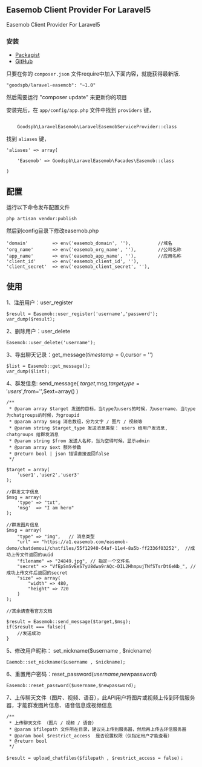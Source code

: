 ## Easemob Client Provider For Laravel5

Easemob Client Provider For Laravel5


### 安装

- [Packagist](https://packagist.org/packages/goodspb/laravel-easemob)
- [GitHub](https://github.com/goodspb/laravel-easemob)

只要在你的 `composer.json` 文件require中加入下面内容，就能获得最新版.

~~~
"goodspb/laravel-easemob": "~1.0"
~~~

然后需要运行 "composer update" 来更新你的项目

安装完后，在 `app/config/app.php` 文件中找到 `providers` 键，

~~~

    Goodspb\LaravelEasemob\LaravelEasemobServiceProvider::class

~~~

找到 `aliases` 键，

~~~
'aliases' => array(

    'Easemob' => Goodspb\LaravelEasemob\Facades\Easemob::class

)
~~~

## 配置
运行以下命令发布配置文件
~~~
php artisan vendor:publish
~~~
然后到config目录下修改easemob.php
~~~
'domain'         => env('easemob_domain', ''),          //域名
'org_name'       => env('easemob_org_name', ''),        //公司名称
'app_name'       => env('easemob_app_name', ''),        //应用名称
'client_id'      => env('easemob_client_id', ''),
'client_secret'  => env('easemob_client_secret', ''),
~~~

## 使用
1、注册用户：user_register
~~~
$result = Easemob::user_register('username','password');
var_dump($result);
~~~

2、删除用户：user_delete
~~~
Easemob::user_delete('username');
~~~

3、导出聊天记录：get_message($timestamp = 0 ,$cursor = '')
~~~
$list = Easemob::get_message();
var_dump($list);
~~~

4、群发信息: send_message( $target,$msg,$target_type='users',$from='',$ext=array() )
~~~
/**
 * @param array $target 发送的目标，当type为users的时候，为username，当type为chatgroups的时候，为groupid
 * @param array $msg 消息数组，分为文字 / 图片 / 视频等
 * @param string $target_type 发送消息类型： users 给用户发消息, chatgroups 给群发消息
 * @param string $from 发送人名称，当为空得时候，显示admin
 * @param array $ext 额外参数
 * @return bool | json 错误直接返回false
 */

$target = array(
    'user1','user2','user3'
);

//群发文字信息
$msg = array(
    'type' => "txt",
    'msg'  => "I am hero"
);

//群发图片信息
$msg = array(
    "type" => "img",   // 消息类型
	"url" => "https://a1.easemob.com/easemob-demo/chatdemoui/chatfiles/55f12940-64af-11e4-8a5b-ff2336f03252",  //成功上传文件返回的uuid
	"filename" => "24849.jpg", // 指定一个文件名
	"secret" => "VfEpSmSvEeS7yU8dwa9rAQc-DIL2HhmpujTNfSTsrDt6eNb_", // 成功上传文件后返回的secret
	"size" => array(
        "width" => 480,
        "height" => 720
    )
);

//其余请查看官方文档

$result = Easemob::send_message($target,$msg);
if($result === false){
    //发送成功
}

~~~

5、修改用户昵称： set_nickname($username , $nickname)
~~~
Eaemob::set_nickname($username , $nickname);
~~~

6、重置用户密码：reset_password($username,$newpassword)
~~~
Easemob::reset_password($username,$newpassword);
~~~

7、上传聊天文件（图片、视频、语音），此API用户将图片或视频上传到环信服务器，才能群发图片信息、语音信息或视频信息
~~~
/**
 * 上传聊天文件 （图片 / 视频 / 语音）
 * @param $filepath 文件所在目录，建议先上传到服务器，然后再上传去环信服务器
 * @param bool $restrict_access  是否设置权限（仅指定用户才能查看）
 * @return bool 
 */

$result = upload_chatfiles($filepath , $restrict_access = false)；
~~~
